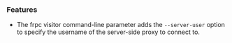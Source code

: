 ### Features

* The frpc visitor command-line parameter adds the `--server-user` option to specify the username of the server-side proxy to connect to.
